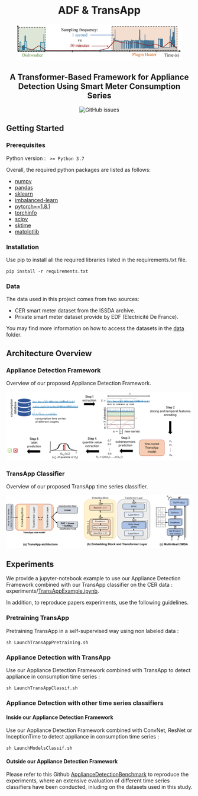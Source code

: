 <h1 align="center">ADF & TransApp</h1>

<p align="center">
    <img width="450" src="https://github.com/adrienpetralia/TransApp/blob/master/ressources/Intro.png" alt="Intro image">
</p>

<h2 align="center">A Transformer-Based Framework for Appliance Detection Using Smart Meter Consumption Series </h2>

<div align="center">
<p>
<img alt="GitHub issues" src="https://img.shields.io/github/issues/adrienpetralia/TransApp">
</p>
</div>

## Getting Started

### Prerequisites 

Python version : <code> >= Python 3.7 </code>

Overall, the required python packages are listed as follows:

<ul>
    <li><a href="https://numpy.org/">numpy</a></li>
    <li><a href="https://pandas.pydata.org/">pandas</a></li>
    <li><a href="https://scikit-learn.org/stable/">sklearn</a></li>
    <li><a href="https://imbalanced-learn.org/stable/">imbalanced-learn</a></li>
    <li><a href="https://pytorch.org/docs/1.8.1/">pytorch==1.8.1</a></li>
    <li><a href="https://pypi.org/project/torchinfo/0.0.1/">torchinfo</a></li>
    <li><a href="https://scipy.org/">scipy</a></li>
    <li><a href="http://www.sktime.net/en/latest/">sktime</a></li>
    <li><a href="https://matplotlib.org/">matplotlib</a></li>
</ul>

### Installation

Use pip to install all the required libraries listed in the requirements.txt file.

```
pip install -r requirements.txt
```

### Data
The data used in this project comes from two sources:

<ul>
  <li>CER smart meter dataset from the ISSDA archive.</li>
  <li>Private smart meter dataset provide by EDF (Electricité De France).</li>
</ul> 

You may find more information on how to access the datasets in the [data](https://github.com/adrienpetralia/TransApp/tree/main/data) folder.

## Architecture Overview

### Appliance Detection Framework
Overview of our proposed Appliance Detection Framework.
<p align="center">
    <img width="650" src="https://github.com/adrienpetralia/TransApp/blob/master/ressources/Framework.png" alt="Framework image">
</p>

### TransApp Classifier
Overview of our proposed TransApp time series classifier.
<p align="center">
    <img width="600" src="https://github.com/adrienpetralia/TransApp/blob/master/ressources/all_model.png" alt="TransAppModel image">
</p>

## Experiments

We provide a jupyter-notebook example to use our Appliance Detection Framework combined with our TransApp classifier on the CER data : experiments/[TransAppExample.ipynb](https://github.com/adrienpetralia/TransApp/tree/main/experiments/TransAppExample.ipynb). 

In addition, to reproduce papers experiments, use the following guidelines.

### Pretraining TransApp

Pretraining TransApp in a self-supervised way using non labeled data :

```
sh LaunchTransAppPretraining.sh
```

### Appliance Detection with TransApp

Use our Appliance Detection Framework combined with TransApp to detect appliance in consumption time series :

```
sh LaunchTransAppClassif.sh
```

### Appliance Detection with other time series classifiers

#### Inside our Appliance Detection Framework

Use our Appliance Detection Framework combined with ConvNet, ResNet or InceptionTime to detect appliance in consumption time series :

```
sh LaunchModelsClassif.sh
```

#### Outside our Appliance Detection Framework

Please refer to this Github [ApplianceDetectionBenchmark](https://github.com/adrienpetralia/ApplianceDetectionBenchmark) to reproduce the experiments, where an extensive evaluation of different time series classifiers have been conducted, inluding on the datasets used in this study.

